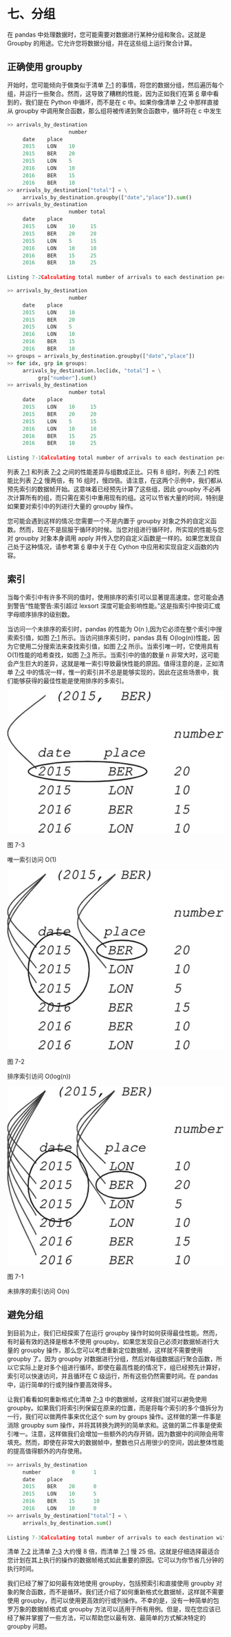 # 七、分组

在 pandas 中处理数据时，您可能需要对数据进行某种分组和聚合。这就是 Groupby 的用途。它允许您将数据分组，并在这些组上运行聚合计算。

## 正确使用 groupby

开始时，您可能倾向于做类似于清单 [7-1](#PC1) 的事情，将您的数据分组，然后遍历每个组，并运行一些聚合。然而，这导致了糟糕的性能，因为正如我们在第 [6](6.html) 章中看到的，我们是在 Python 中循环，而不是在 c 中。如果你像清单 [7-2](#PC2) 中那样直接从 groupby 中调用聚合函数，那么组将被传递到聚合函数中，循环将在 c 中发生

```py
>> arrivals_by_destination
                    number
     date    place
     2015    LON    10
     2015    BER    20
     2015    LON    5
     2016    LON    10
     2016    BER    15
     2016    BER    10
>> arrivals_by_destination["total"] = \
     arrivals_by_destination.groupby(["date","place"]).sum()
>> arrivals_by_destination
                    number total
     date    place
     2015    LON    10     15
     2015    BER    20     20
     2015    LON    5      15
     2016    LON    10     10
     2016    BER    15     25
     2016    BER    10     25

Listing 7-2Calculating total number of arrivals to each destination per year using groupby

```

```py
>> arrivals_by_destination
                    number
     date    place
     2015    LON    10
     2015    BER    20
     2015    LON    5
     2016    LON    10
     2016    BER    15
     2016    BER    10
>> groups = arrivals_by_destination.groupby(["date","place"])
>> for idx, grp in groups:
     arrivals_by_destination.loc[idx, "total"] = \
          grp["number"].sum()
>> arrivals_by_destination
                    number total
     date    place
     2015    LON    10     15
     2015    BER    20     20
     2015    LON    5      15
     2016    LON    10     10
     2016    BER    15     25
     2016    BER    10     25

Listing 7-1Calculating total number of arrivals to each destination per year by looping over groups

```

列表 [7-1](#PC1) 和列表 [7-2](#PC2) 之间的性能差异与组数成正比。只有 8 组时，列表 [7-1](#PC1) 的性能比列表 [7-2](#PC2) 慢两倍，有 16 组时，慢四倍。请注意，在这两个示例中，我们都从预先索引的数据帧开始。这意味着已经预先计算了这些组，因此 groupby 不必再次计算所有的组，而只需在索引中重用现有的组。这可以节省大量的时间，特别是如果要对索引中的列进行大量的 groupby 操作。

您可能会遇到这样的情况:您需要一个不是内置于 groupby 对象之外的自定义函数。然而，现在不是屈服于循环的时候。当您对组进行循环时，所实现的性能与您对 groupby 对象本身调用 apply 并传入您的自定义函数是一样的。如果您发现自己处于这种情况，请参考第 [6](6.html) 章中关于在 Cython 中应用和实现自定义函数的内容。

## 索引

当每个索引中有许多不同的值时，使用排序的索引可以显著提高速度。您可能会遇到警告“性能警告:索引超过 lexsort 深度可能会影响性能。”这是指索引中按词汇或字母顺序排序的级别数。

当访问一个未排序的索引时，pandas 的性能为 O(n ),因为它必须在整个索引中搜索索引值，如图 [7-1](#Fig1) 所示。当访问排序索引时，pandas 具有 O(log(n))性能，因为它使用二分搜索法来查找索引值，如图 [7-2](#Fig2) 所示。当索引唯一时，它使用具有 O(1)性能的哈希查找，如图 [7-3](#Fig3) 所示。当索引中的值的数量 n 非常大时，这可能会产生巨大的差异，这就是唯一索引导致最快性能的原因。值得注意的是，正如清单 [7-2](#PC2) 中的情况一样，惟一的索引并不总是能够实现的，因此在这些场景中，我们能够获得的最佳性能是使用排序的多索引。

![img/487367_1_En_7_Fig3_HTML.jpg](img/487367_1_En_7_Fig3_HTML.jpg)

图 7-3

唯一索引访问 O(1)

![img/487367_1_En_7_Fig2_HTML.jpg](img/487367_1_En_7_Fig2_HTML.jpg)

图 7-2

排序索引访问 O(log(n))

![img/487367_1_En_7_Fig1_HTML.jpg](img/487367_1_En_7_Fig1_HTML.jpg)

图 7-1

未排序的索引访问 O(n)

## 避免分组

到目前为止，我们已经探索了在运行 groupby 操作时如何获得最佳性能。然而，有时最有效的选择是根本不使用 groupby。如果您发现自己必须对数据帧进行大量的 groupby 操作，那么您可以考虑重新定位数据帧，这样就不需要使用 groupby 了。因为 groupby 对数据进行分组，然后对每组数据运行聚合函数，所以它实际上是对多个组进行循环。即使在最高性能的情况下，组已经预先计算好，索引可以快速访问，并且循环在 C 级运行，所有这些仍然需要时间。在 pandas 中，运行简单的行或列操作要高效得多。

让我们看看如何重新格式化清单 [7-3](#PC3) 中的数据帧，这样我们就可以避免使用 groupby。如果我们将索引列保留在原来的位置，而是将每个索引的多个值拆分为一行，我们可以做两件事来优化这个 sum by groups 操作。这样做的第一件事是消除 groupby sum 操作，并将其转换为跨列的简单求和。这做的第二件事是使索引唯一。注意，这样做我们会增加一些额外的内存开销，因为数据中的间隙会用零填充。然而，即使在非常大的数据帧中，整数也只占用很少的空间，因此整体性能的提高值得额外的内存使用。

```py
>> arrivals_by_destination
     number          0      1
     date    place
     2015    BER    20      0
     2015    LON    10      5
     2016    BER    15      10
     2016    LON    10      0
>> arrivals_by_destination["total"] = \
     arrivals_by_destination.sum()

Listing 7-3Calculating total number of arrivals to each destination without using groupby

```

清单 [7-2](#PC2) 比清单 [7-3](#PC3) 大约慢 8 倍，而清单 [7-1](#PC1) 慢 25 倍。这就是仔细选择最适合您计划在其上执行的操作的数据帧格式如此重要的原因。它可以为你节省几分钟的执行时间。

我们已经了解了如何最有效地使用 groupby，包括预索引和直接使用 groupby 对象的聚合函数，而不是循环。我们还介绍了如何重新格式化数据帧，这样就不需要使用 groupby，而可以使用更高效的行或列操作。不幸的是，没有一种简单的包罗万象的数据帧格式或 groupby 方法可以适用于所有用例。但是，现在您应该已经了解并掌握了一些方法，可以帮助您以最有效、最简单的方式解决特定的 groupby 问题。